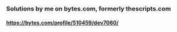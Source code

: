 ### Solutions by me on bytes.com, formerly thescripts.com
#### https://bytes.com/profile/510459/dev7060/
